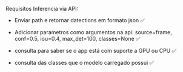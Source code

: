 Requisitos Inferencia via API:

- Enviar path e retornar datections em formato json ✅

- Adicionar parametros como argumentos na api: source=frame, conf=0.5, iou=0.4, max_det=100, classes=None ✅

- consulta para saber se o app está com suporte a GPU ou CPU ✅

- consulta das classes que o modelo carregado possui ✅